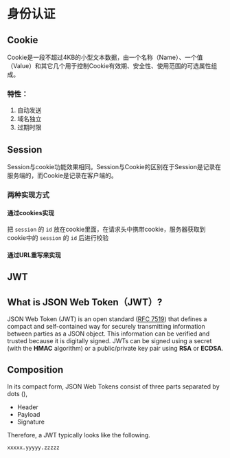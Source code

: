 # 身份认证

## Cookie

Cookie是一段不超过4KB的小型文本数据，由一个名称（Name）、一个值（Value）和其它几个用于控制Cookie有效期、安全性、使用范围的可选属性组成。

### 特性：

1. 自动发送
2. 域名独立
3. 过期时限

## Session

Session与cookie功能效果相同。Session与Cookie的区别在于Session是记录在服务端的，而Cookie是记录在客户端的。

### 两种实现方式

#### 通过cookies实现

把 `session` 的 `id` 放在cookie里面，在请求头中携带cookie，服务器获取到cookie中的 `session` 的 `id` 后进行校验

#### 通过URL重写来实现



## JWT

## What is JSON Web Token（JWT）?

JSON Web Token (JWT) is an open standard ([RFC 7519](https://tools.ietf.org/html/rfc7519)) that defines a compact and self-contained way for securely transmitting information between parties as a JSON object. This information can be verified and trusted because it is digitally signed. JWTs can be signed using a secret (with the **HMAC** algorithm) or a public/private key pair using **RSA** or **ECDSA**.



## Composition

In its compact form, JSON Web Tokens consist of three parts separated by dots (),

- Header
- Payload
- Signature

Therefore, a JWT typically looks like the following.

```
xxxxx.yyyyy.zzzzz
```

